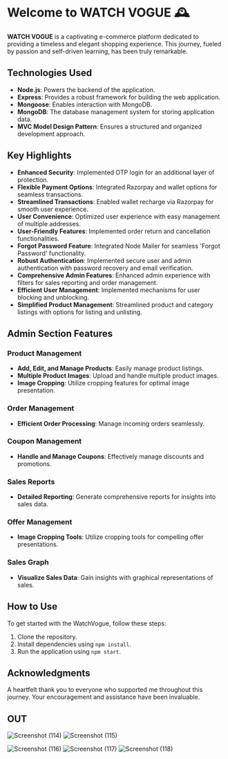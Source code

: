  
# Welcome to WATCH VOGUE 🕰️

**WATCH VOGUE** is a captivating e-commerce platform dedicated to providing a timeless and elegant shopping experience. This journey, fueled by passion and self-driven learning, has been truly remarkable.

## Technologies Used
- **Node.js**: Powers the backend of the application.
- **Express**: Provides a robust framework for building the web application.
- **Mongoose**: Enables interaction with MongoDB.
- **MongoDB**: The database management system for storing application data.
- **MVC Model Design Pattern**: Ensures a structured and organized development approach.

## Key Highlights
- **Enhanced Security**: Implemented OTP login for an additional layer of protection.
- **Flexible Payment Options**: Integrated Razorpay and wallet options for seamless transactions.
- **Streamlined Transactions**: Enabled wallet recharge via Razorpay for smooth user experience.
- **User Convenience**: Optimized user experience with easy management of multiple addresses.
- **User-Friendly Features**: Implemented order return and cancellation functionalities.
- **Forgot Password Feature**: Integrated Node Mailer for seamless 'Forgot Password' functionality.
- **Robust Authentication**: Implemented secure user and admin authentication with password recovery and email verification.
- **Comprehensive Admin Features**: Enhanced admin experience with filters for sales reporting and order management.
- **Efficient User Management**: Implemented mechanisms for user blocking and unblocking.
- **Simplified Product Management**: Streamlined product and category listings with options for listing and unlisting.

## Admin Section Features
### Product Management
- **Add, Edit, and Manage Products**: Easily manage product listings.
- **Multiple Product Images**: Upload and handle multiple product images.
- **Image Cropping**: Utilize cropping features for optimal image presentation.

### Order Management
- **Efficient Order Processing**: Manage incoming orders seamlessly.

### Coupon Management
- **Handle and Manage Coupons**: Effectively manage discounts and promotions.

### Sales Reports
- **Detailed Reporting**: Generate comprehensive reports for insights into sales data.

### Offer Management
- **Image Cropping Tools**: Utilize cropping tools for compelling offer presentations.

### Sales Graph
- **Visualize Sales Data**: Gain insights with graphical representations of sales.


## How to Use

To get started with the WatchVogue, follow these steps:

1. Clone the repository.
2. Install dependencies using `npm install`.
3. Run the application using `npm start`.


## Acknowledgments
A heartfelt thank you to everyone who supported me throughout this journey. Your encouragement and assistance have been invaluable.


## OUT

![Screenshot (114)](https://github.com/muhammedshereefn/WatchVogue-Ecommerce/assets/126606666/d6847385-64d7-4414-97f7-cf6e6c6cc51f)
![Screenshot (115)](https://github.com/muhammedshereefn/WatchVogue-Ecommerce/assets/126606666/b8a8016d-6d61-4c07-a1f3-54ae9c80a91c)

![Screenshot (116)](https://github.com/muhammedshereefn/WatchVogue-Ecommerce/assets/126606666/d54a70b0-76bd-4dec-8174-5fc585697fe1)
![Screenshot (117)](https://github.com/muhammedshereefn/WatchVogue-Ecommerce/assets/126606666/7af8a0b1-e994-4297-a182-8b0847c358c3)
![Screenshot (118)](https://github.com/muhammedshereefn/WatchVogue-Ecommerce/assets/126606666/26eac31e-7cda-4140-9452-b955d2a22431)
